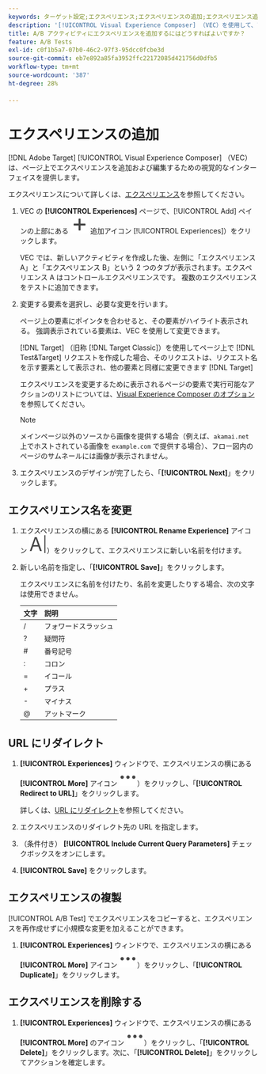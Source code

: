```yaml
---
keywords: ターゲット設定;エクスペリエンス;エクスペリエンスの追加;エクスペリエンス追加
description: '[!UICONTROL Visual Experience Composer] （VEC）を使用して、アクティビティにエクスペリエンスを追加します。'
title: A/B アクティビティにエクスペリエンスを追加するにはどうすればよいですか？
feature: A/B Tests
exl-id: c0f1b5a7-07b0-46c2-97f3-95dcc0fcbe3d
source-git-commit: eb7e892a85fa3952ffc22172085d421756d0dfb5
workflow-type: tm+mt
source-wordcount: '387'
ht-degree: 28%

---
```


# エクスペリエンスの追加

[!DNL Adobe Target] [!UICONTROL Visual Experience Composer] （VEC）は、ページ上でエクスペリエンスを追加および編集するための視覚的なインターフェイスを提供します。

エクスペリエンスについて詳しくは、[エクスペリエンス](/help/main/c-experiences/experiences.md#concept_A2E10F6AFB3D4AEAB6951EE14688848D)を参照してください。

1. VEC の **[!UICONTROL Experiences]** ページで、[!UICONTROL Add] ペインの上部にある ![ アイコン（](/help/main/assets/icons/Add.svg) 追加アイコン [!UICONTROL Experiences]）をクリックします。

   VEC では、新しいアクティビティを作成した後、左側に「エクスペリエンス A」と「エクスペリエンス B」という 2 つのタブが表示されます。エクスペリエンス A はコントロールエクスペリエンスです。 複数のエクスペリエンスをテストに追加できます。

1. 変更する要素を選択し、必要な変更を行います。

   ページ上の要素にポインタを合わせると、その要素がハイライト表示される。 強調表示されている要素は、VEC を使用して変更できます。

   [!DNL Target] （旧称 [!DNL Target Classic]）を使用してページ上で [!DNL Test&Target] リクエストを作成した場合、そのリクエストは、リクエスト名を示す要素として表示され、他の要素と同様に変更できます [!DNL Target]

   エクスペリエンスを変更するために表示されるページの要素で実行可能なアクションのリストについては、[Visual Experience Composer のオプション](/help/main/c-experiences/c-visual-experience-composer/viztarget-options.md)を参照してください。

   >[!NOTE]
   >
   >メインページ以外のソースから画像を提供する場合（例えば、`akamai.net` 上でホストされている画像を `example.com` で提供する場合）、フロー図内のページのサムネールには画像が表示されません。

1. エクスペリエンスのデザインが完了したら、「**[!UICONTROL Next]**」をクリックします。

## エクスペリエンス名を変更

1. エクスペリエンスの横にある **[!UICONTROL Rename Experience]** アイコン ![ 名前を変更アイコン ](/help/main/assets/icons/Rename.svg)）をクリックして、エクスペリエンスに新しい名前を付けます。

2. 新しい名前を指定し、「**[!UICONTROL Save]**」をクリックします。

   エクスペリエンスに名前を付けたり、名前を変更したりする場合、次の文字は使用できません。

   | 文字 | 説明 |
   |--- |--- |
   | / | フォワードスラッシュ |
   | ? | 疑問符 |
   | # | 番号記号 |
   | : | コロン |
   | = | イコール |
   | + | プラス |
   | - | マイナス |
   | @ | アットマーク |

## URL にリダイレクト

1. **[!UICONTROL Experiences]** ウィンドウで、エクスペリエンスの横にある **[!UICONTROL More]** アイコン ![ 詳細アイコン ](/help/main/assets/icons/MoreSmall.svg)）をクリックし、「**[!UICONTROL Redirect to URL]**」をクリックします。

   詳しくは、[URL にリダイレクト](/help/main/c-experiences/c-visual-experience-composer/redirect-offer.md)を参照してください。

1. エクスペリエンスのリダイレクト先の URL を指定します。

1. （条件付き） **[!UICONTROL Include Current Query Parameters]** チェックボックスをオンにします。

1. **[!UICONTROL Save]** をクリックします。

## エクスペリエンスの複製

[!UICONTROL A/B Test] でエクスペリエンスをコピーすると、エクスペリエンスを再作成せずに小規模な変更を加えることができます。

1. **[!UICONTROL Experiences]** ウィンドウで、エクスペリエンスの横にある **[!UICONTROL More]** アイコン ![ 詳細アイコン ](/help/main/assets/icons/MoreSmall.svg)）をクリックし、「**[!UICONTROL Duplicate]**」をクリックします。

## エクスペリエンスを削除する

1. **[!UICONTROL Experiences]** ウィンドウで、エクスペリエンスの横にある **[!UICONTROL More]** のアイコン ![ 詳細アイコン ](/help/main/assets/icons/MoreSmall.svg)）をクリックし、「**[!UICONTROL Delete]**」をクリックします。次に、「**[!UICONTROL Delete]**」をクリックしてアクションを確定します。
